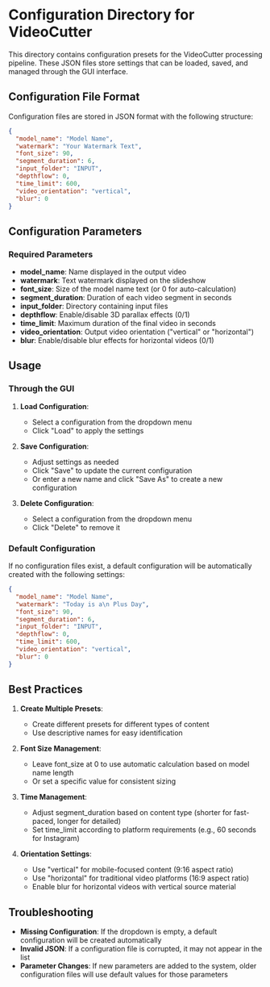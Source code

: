 # Configuration Directory for VideoCutter

This directory contains configuration presets for the VideoCutter processing pipeline. These JSON files store settings that can be loaded, saved, and managed through the GUI interface.

## Configuration File Format

Configuration files are stored in JSON format with the following structure:

```json
{
  "model_name": "Model Name",
  "watermark": "Your Watermark Text",
  "font_size": 90,
  "segment_duration": 6,
  "input_folder": "INPUT",
  "depthflow": 0,
  "time_limit": 600,
  "video_orientation": "vertical",
  "blur": 0
}
```

## Configuration Parameters

### Required Parameters

- **model_name**: Name displayed in the output video
- **watermark**: Text watermark displayed on the slideshow
- **font_size**: Size of the model name text (or 0 for auto-calculation)
- **segment_duration**: Duration of each video segment in seconds
- **input_folder**: Directory containing input files
- **depthflow**: Enable/disable 3D parallax effects (0/1)
- **time_limit**: Maximum duration of the final video in seconds
- **video_orientation**: Output video orientation ("vertical" or "horizontal")
- **blur**: Enable/disable blur effects for horizontal videos (0/1)

## Usage

### Through the GUI

1. **Load Configuration**:
   - Select a configuration from the dropdown menu
   - Click "Load" to apply the settings

2. **Save Configuration**:
   - Adjust settings as needed
   - Click "Save" to update the current configuration
   - Or enter a new name and click "Save As" to create a new configuration

3. **Delete Configuration**:
   - Select a configuration from the dropdown menu
   - Click "Delete" to remove it

### Default Configuration

If no configuration files exist, a default configuration will be automatically created with the following settings:

```json
{
  "model_name": "Model Name",
  "watermark": "Today is a\n Plus Day",
  "font_size": 90,
  "segment_duration": 6,
  "input_folder": "INPUT",
  "depthflow": 0,
  "time_limit": 600,
  "video_orientation": "vertical",
  "blur": 0
}
```

## Best Practices

1. **Create Multiple Presets**:
   - Create different presets for different types of content
   - Use descriptive names for easy identification

2. **Font Size Management**:
   - Leave font_size at 0 to use automatic calculation based on model name length
   - Or set a specific value for consistent sizing

3. **Time Management**:
   - Adjust segment_duration based on content type (shorter for fast-paced, longer for detailed)
   - Set time_limit according to platform requirements (e.g., 60 seconds for Instagram)

4. **Orientation Settings**:
   - Use "vertical" for mobile-focused content (9:16 aspect ratio)
   - Use "horizontal" for traditional video platforms (16:9 aspect ratio)
   - Enable blur for horizontal videos with vertical source material

## Troubleshooting

- **Missing Configuration**: If the dropdown is empty, a default configuration will be created automatically
- **Invalid JSON**: If a configuration file is corrupted, it may not appear in the list
- **Parameter Changes**: If new parameters are added to the system, older configuration files will use default values for those parameters
